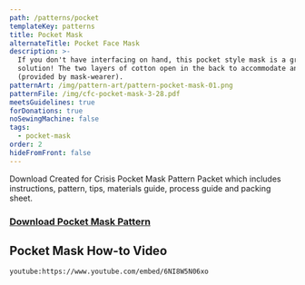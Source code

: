 ```yaml
---
path: /patterns/pocket
templateKey: patterns
title: Pocket Mask
alternateTitle: Pocket Face Mask
description: >-
  If you don't have interfacing on hand, this pocket style mask is a great
  solution! The two layers of cotton open in the back to accommodate an insert
  (provided by mask-wearer).
patternArt: /img/pattern-art/pattern-pocket-mask-01.png
patternFile: /img/cfc-pocket-mask-3-28.pdf
meetsGuidelines: true
forDonations: true
noSewingMachine: false
tags:
  - pocket-mask
order: 2
hideFromFront: false
---
```


Download Created for Crisis Pocket Mask Pattern Packet which includes instructions, pattern, tips, materials guide, process guide and packing sheet.

### [Download Pocket Mask Pattern](https://masksnow.org/img/cfc-pocket-mask-3-28.pdf)

## Pocket Mask How-to Video

`youtube:https://www.youtube.com/embed/6NI8W5N06xo`
